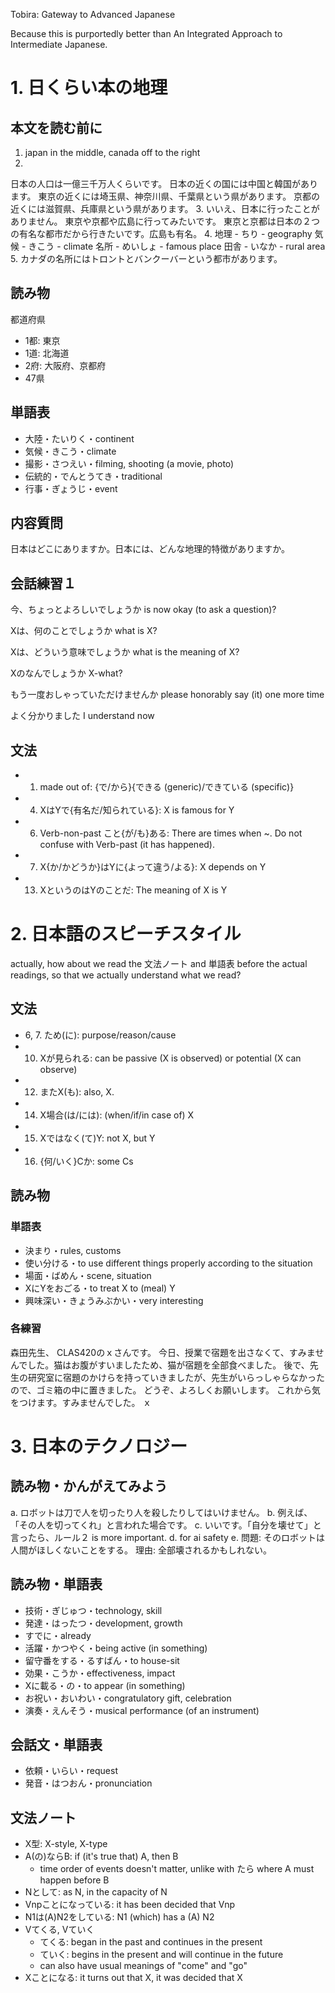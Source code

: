 Tobira: Gateway to Advanced Japanese

Because this is purportedly better than An Integrated Approach to Intermediate Japanese.

# 1. 日くらい本の地理

## 本文を読む前に

1. japan in the middle, canada off to the right
2.
日本の人口は一億三千万人くらいです。
日本の近くの国には中国と韓国があります。
東京の近くには埼玉県、神奈川県、千葉県という県があります。
京都の近くには滋賀県、兵庫県という県があります。
3.
いいえ、日本に行ったことがありません。
東京や京都や広島に行ってみたいです。
東京と京都は日本の２つの有名な都市だから行きたいです。広島も有名。
4.
地理 - ちり - geography
気候 - きこう - climate
名所 - めいしょ - famous place
田舎 - いなか - rural area
5.
カナダの名所にはトロントとバンクーバーという都市があります。

## 読み物

都道府県
- 1都: 東京
- 1道: 北海道
- 2府: 大阪府、京都府
- 47県

## 単語表

- 大陸・たいりく・continent
- 気候・きこう・climate
- 撮影・さつえい・filming, shooting (a movie, photo)
- 伝統的・でんとうてき・traditional
- 行事・ぎょうじ・event

## 内容質問

日本はどこにありますか。日本には、どんな地理的特徴がありますか。

## 会話練習１

今、ちょっとよろしいでしょうか
is now okay (to ask a question)?

Xは、何のことでしょうか
what is X?

Xは、どういう意味でしょうか
what is the meaning of X?

Xのなんでしょうか
X-what?

もう一度おしゃっていただけませんか
please honorably say (it) one more time

よく分かりました
I understand now

## 文法

- 1. made out of: {で/から}{できる (generic)/できている (specific)}
- 4. XはYで{有名だ/知られている}: X is famous for Y
- 6. Verb-non-past こと{が/も}ある: There are times when ~. Do not confuse with Verb-past (it has happened).
- 7. X{か/かどうか}はYに{よって違う/よる}: X depends on Y
- 13. XというのはYのことだ: The meaning of X is Y

# 2. 日本語のスピーチスタイル

actually, how about we read the 文法ノート and 単語表 before the actual
readings, so that we actually understand what we read?

## 文法

- 6, 7. ため(に): purpose/reason/cause
- 10. Xが見られる: can be passive (X is observed) or potential (X can observe)
- 12. またX(も): also, X.
- 14. X場合(は/には): (when/if/in case of) X
- 15. Xではなく(て)Y: not X, but Y
- 16. {何/いく}Cか: some Cs

## 読み物

### 単語表

- 決まり・rules, customs
- 使い分ける・to use different things properly according to the situation
- 場面・ばめん・scene, situation
- XにYをおごる・to treat X to (meal) Y
- 興味深い・きょうみぶかい・very interesting

### 各練習

森田先生、
CLAS420のｘさんです。
今日、授業で宿題を出さなくて、すみませんでした。猫はお腹がすいましたため、猫が宿題を全部食べました。
後で、先生の研究室に宿題のかけらを持っていきましたが、先生がいらっしゃらなかったので、ゴミ箱の中に置きました。
どうぞ、よろしくお願いします。
これから気をつけます。すみませんでした。
ｘ

# 3. 日本のテクノロジー

## 読み物・かんがえてみよう

a. ロボットは刀で人を切ったり人を殺したりしてはいけません。
b. 例えば、「その人を切ってくれ」と言われた場合です。
c. いいです。「自分を壊せて」と言ったら、ルール２ is more important.
d. for ai safety
e. 問題: そのロボットは人間がほしくないことをする。
理由: 全部壊されるかもしれない。

## 読み物・単語表

- 技術・ぎじゅつ・technology, skill
- 発達・はったつ・development, growth
- すでに・already
- 活躍・かつやく・being active (in something)
- 留守番をする・るすばん・to house-sit
- 効果・こうか・effectiveness, impact
- Xに載る・の・to appear (in something)
- お祝い・おいわい・congratulatory gift, celebration
- 演奏・えんそう・musical performance (of an instrument)

## 会話文・単語表

- 依頼・いらい・request
- 発音・はつおん・pronunciation

## 文法ノート

- X型: X-style, X-type
- A(の)ならB: if (it's true that) A, then B
  - time order of events doesn't matter, unlike with たら where A must happen before B
- Nとして: as N, in the capacity of N
- Vnpことになっている: it has been decided that Vnp
- N1は(A)N2をしている: N1 (which) has a (A) N2
- Vてくる, Vていく
  - てくる: began in the past and continues in the present
  - ていく: begins in the present and will continue in the future
  - can also have usual meanings of "come" and "go"
- Xことになる: it turns out that X, it was decided that X
